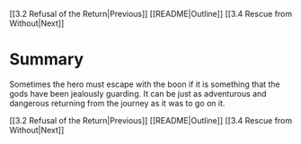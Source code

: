 [[3.2 Refusal of the Return|Previous]]
[[README|Outline]]
[[3.4 Rescue from Without|Next]]

# Summary
Sometimes the hero must escape with the boon if it is something that the gods have been jealously guarding. It can be just as adventurous and dangerous returning from the journey as it was to go on it.

[[3.2 Refusal of the Return|Previous]]
[[README|Outline]]
[[3.4 Rescue from Without|Next]]